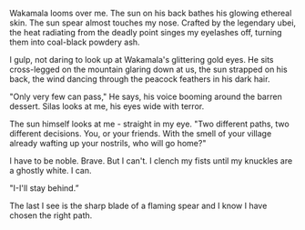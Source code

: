Wakamala looms over me. The sun on his back bathes his glowing ethereal skin. The sun spear almost touches my nose.
Crafted by the legendary ubei, the heat radiating from the deadly point singes my eyelashes off, turning them into coal-black powdery ash.

I gulp, not daring to look up at Wakamala's glittering gold eyes. He sits cross-legged on the mountain glaring down at us, the sun strapped on his back, the wind dancing through the peacock feathers in his dark hair.

"Only very few can pass," He says, his voice booming around the barren dessert. Silas looks at me, his eyes wide with terror.

The sun himself looks at me - straight in my eye.
"Two different paths, two different decisions. You, or your friends. With the smell of your village already wafting up your nostrils, who will go home?"

I have to be noble. Brave. But I can't. I clench my fists until my knuckles are a ghostly white. I can.

"I-I'll stay behind.”

The last I see is the sharp blade of a flaming spear and I know I have chosen the right path.

